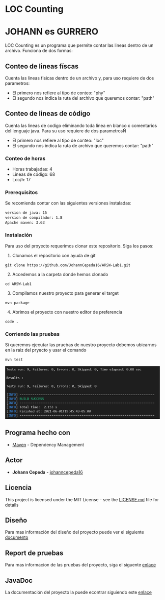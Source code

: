 # LOC Counting
# JOHANN es GURRERO 
LOC Counting es un programa que permite contar las lineas dentro de un archivo. Funciona de dos formas: 

## Conteo de lineas físcas
Cuenta las lineas fisicas dentro de un archivo y, para uso requiere de dos parametros:
- El primero nos refiere al tipo de conteo: "phy"
- El segundo nos indica la ruta del archivo que queremos contar: "path"

## Conteo de lineas de código
Cuenta las lineas de codigo eliminando toda linea en blanco o comentarios del lenguaje java. Para su uso requiere de dos parametrosÑ
- El primero nos refiere al tipo de conteo: "loc"
- El segundo nos indica la ruta de archivo que queremos contar: "path"

### Conteo de horas

* Horas trabajadas: 4
* Lineas de código: 68
* Loc/h: 17

### Prerequisitos
Se recomienda contar con las siguientes versiones instaladas:
```
version de java: 15
version de compilador: 1.8
Apache maven: 3.63 
```

### Instalación
Para uso del proyecto requerimos clonar este repositorio. Siga los pasos:

1. Clonamos el repositorio con ayuda de git
```
git clone https://github.com/JohannCepeda16/ARSW-Lab1.git
```

2. Accedemos a la carpeta donde hemos clonado
```
cd ARSW-Lab1
```

3. Compilamos nuestro proyecto para generar el target
```
mvn package
```

4. Abrimos el proyecto con nuestro editor de preferencia
```
code .
```

### Corriendo las pruebas
Si queremos ejecutar las pruebas de nuestro proyecto debemos ubicarnos en la raiz del pryecto y usar el comando
```
mvn test
```
![test](https://github.com/JohannCepeda16/ARSW-Lab1/blob/main/resources/test.PNG)


## Programa hecho con

* [Maven](https://maven.apache.org/) - Dependency Management

## Actor

* **Johann Cepeda** - [johanncepeda16](https://github.com/JohannCepeda16)


## Licencia

This project is licensed under the MIT License - see the [LICENSE.md](LICENSE.txt) file for details

## Diseño

Para mas información del diseño del proyecto puede ver el siguiente [documento](https://github.com/JohannCepeda16/ARSW-Lab1/blob/main/resources/LOC%20Counting.pdf)

## Report de pruebas
Para mas informacion de las pruebas del proyecto, siga el siguente [enlace](https://github.com/JohannCepeda16/ARSW-Lab1/blob/main/resources/TestReportpdf.pdf)

## JavaDoc

La documentación del proyecto la puede econtrar siguiendo este  [enlace](https://github.com/JohannCepeda16/ARSW-Lab1/tree/main/src/site/apidocs)





